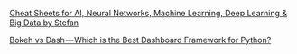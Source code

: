 [Cheat Sheets for AI, Neural Networks, Machine Learning, Deep Learning & Big Data by Stefan](https://becominghuman.ai/cheat-sheets-for-ai-neural-networks-machine-learning-deep-learning-big-data-678c51b4b463)  

[Bokeh vs Dash — Which is the Best Dashboard Framework for Python?](https://blog.sicara.com/bokeh-dash-best-dashboard-framework-python-shiny-alternative-c5b576375f7f)  
